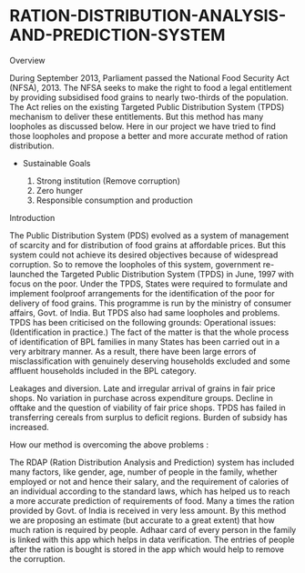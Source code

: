 # RATION-DISTRIBUTION-ANALYSIS-AND-PREDICTION-SYSTEM

Overview

During September 2013, Parliament passed the National Food Security Act (NFSA), 2013. The NFSA seeks to make the right to food a legal entitlement by providing subsidised food grains to nearly two-thirds of the population. The Act relies on the existing Targeted Public Distribution System (TPDS) mechanism to deliver these entitlements. But this method has many loopholes as discussed below. Here in our project we have tried to find those loopholes and propose a better and more accurate method of ration distribution.

 * Sustainable Goals

   1. Strong institution (Remove corruption)
   2. Zero hunger
   3. Responsible consumption and production

Introduction

The Public Distribution System (PDS) evolved as a system of management of scarcity and for distribution of food grains at affordable prices. But this system could not achieve its desired objectives because of widespread corruption. So to remove the loopholes of this system, government re-launched the Targeted Public Distribution System (TPDS) in June, 1997 with focus on the poor. Under the TPDS, States were required to formulate and implement foolproof arrangements for the identification of the poor for delivery of food grains. This programme is run by the ministry of consumer affairs, Govt. of India.
But TPDS also had same loopholes and problems. TPDS has been criticised on the following grounds:
Operational issues: (Identification in practice.) The fact of the matter is that the whole process of identification of BPL families in many States has been carried out in a very arbitrary manner. As a result, there have been large errors of misclassification with genuinely deserving households excluded and some affluent households included in the BPL category.

Leakages and diversion.
Late and irregular arrival of grains in fair price shops.
No variation in purchase across expenditure groups.
Decline in offtake and the question of viability of fair price shops.
TPDS has failed in transferring cereals from surplus to deficit regions.
Burden of subsidy has increased.

How our method is overcoming the above problems :

The RDAP (Ration Distribution Analysis and Prediction) system has included many factors, like gender, age, number of people in the family, whether employed or not and hence their salary, and the requirement of calories of an individual according to the standard laws, which has helped us to reach a more accurate prediction of requirements of food.
Many a times the ration provided by Govt. of India is received in very less amount. By this method we are proposing an estimate (but accurate to a great extent) that how much ration is required by people.
Adhaar card of every person in the family is linked with this app which helps in data verification. The entries of people after the ration is bought is stored in the app which would help to remove the corruption.
